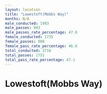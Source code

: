 ```yaml
---
layout: location
title: "Lowestoft(Mobbs Way)"
months: N/A
male_conducted: 1983
male_passes: 943
male_passes_rate_percentage: 47.6
female_conducted: 1735
female_passes: 808
female_pass_rate_percentage: 46.6
total_conducted: 3718
total_passes: 1751
total_pass_rate_percentage: 47.1
---
```


# Lowestoft(Mobbs Way)
